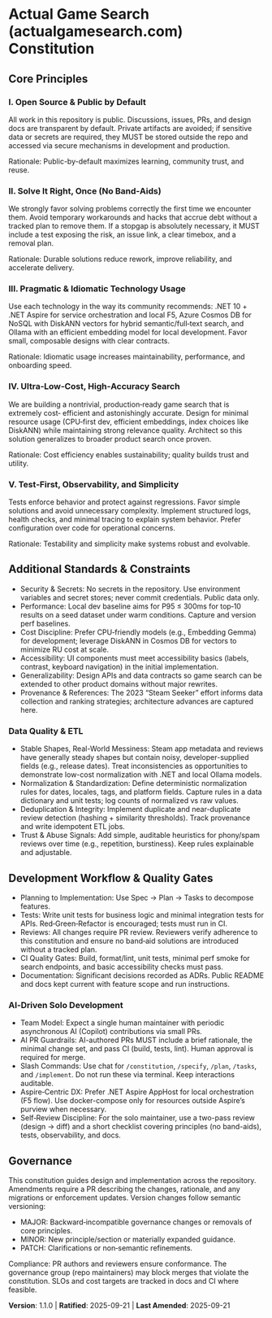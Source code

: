 <!--
Sync Impact Report
- Version change: 1.0.0 → 1.1.0 (MINOR: expanded workflow guidance and data-quality standards)
- Modified sections:
  - Additional Standards & Constraints → added Data Quality & ETL subsection
  - Development Workflow & Quality Gates → clarified AI-driven solo development, review, and Aspire-centric DX
- Added sections: None (expanded within existing sections)
- Removed sections: None
- Templates requiring updates:
	- ✅ .specify/templates/spec-template.md — alignment verified; no changes required
	- ✅ .specify/templates/plan-template.md — alignment verified; no changes required
	- ✅ .specify/templates/tasks-template.md — alignment verified; no changes required
- Follow-up TODOs:
	- TODO(ADRS): Create docs/adr/ and record initial ADRs for stack choices (Aspire, Cosmos DB NoSQL + DiskANN, Ollama model)
	- TODO(LICENSE): Confirm and add LICENSE file (repository is open source and public by policy)
	- TODO(SLOS): Add docs/slo.md with concrete latency and cost targets
	- TODO(DATA-DICT): Add docs/data-dictionary.md for Steam metadata fields and normalization rules
-->

# Actual Game Search (actualgamesearch.com) Constitution

## Core Principles

### I. Open Source & Public by Default
All work in this repository is public. Discussions, issues, PRs, and design docs are
transparent by default. Private artifacts are avoided; if sensitive data or secrets
are required, they MUST be stored outside the repo and accessed via secure mechanisms
in development and production.

Rationale: Public-by-default maximizes learning, community trust, and reuse.

### II. Solve It Right, Once (No Band‑Aids)
We strongly favor solving problems correctly the first time we encounter them. Avoid
temporary workarounds and hacks that accrue debt without a tracked plan to remove
them. If a stopgap is absolutely necessary, it MUST include a test exposing the risk,
an issue link, a clear timebox, and a removal plan.

Rationale: Durable solutions reduce rework, improve reliability, and accelerate delivery.

### III. Pragmatic & Idiomatic Technology Usage
Use each technology in the way its community recommends: .NET 10 + .NET Aspire for
service orchestration and local F5, Azure Cosmos DB for NoSQL with DiskANN vectors
for hybrid semantic/full‑text search, and Ollama with an efficient embedding model
for local development. Favor small, composable designs with clear contracts.

Rationale: Idiomatic usage increases maintainability, performance, and onboarding speed.

### IV. Ultra‑Low‑Cost, High‑Accuracy Search
We are building a nontrivial, production‑ready game search that is extremely cost‑
efficient and astonishingly accurate. Design for minimal resource usage (CPU‑first
dev, efficient embeddings, index choices like DiskANN) while maintaining strong
relevance quality. Architect so this solution generalizes to broader product search
once proven.

Rationale: Cost efficiency enables sustainability; quality builds trust and utility.

### V. Test‑First, Observability, and Simplicity
Tests enforce behavior and protect against regressions. Favor simple solutions and
avoid unnecessary complexity. Implement structured logs, health checks, and minimal
tracing to explain system behavior. Prefer configuration over code for operational
concerns.

Rationale: Testability and simplicity make systems robust and evolvable.

## Additional Standards & Constraints

- Security & Secrets: No secrets in the repository. Use environment variables and
	secret stores; never commit credentials. Public data only.
- Performance: Local dev baseline aims for P95 ≤ 300ms for top‑10 results on a seed
	dataset under warm conditions. Capture and version perf baselines.
- Cost Discipline: Prefer CPU‑friendly models (e.g., Embedding Gemma) for development;
	leverage DiskANN in Cosmos DB for vectors to minimize RU cost at scale.
- Accessibility: UI components must meet accessibility basics (labels, contrast,
	keyboard navigation) in the initial implementation.
- Generalizability: Design APIs and data contracts so game search can be extended to
	other product domains without major rewrites.
- Provenance & References: The 2023 “Steam Seeker” effort informs data collection and
	ranking strategies; architecture advances are captured here.

### Data Quality & ETL
- Stable Shapes, Real-World Messiness: Steam app metadata and reviews have generally
	steady shapes but contain noisy, developer-supplied fields (e.g., release dates).
	Treat inconsistencies as opportunities to demonstrate low-cost normalization with
	.NET and local Ollama models.
- Normalization & Standardization: Define deterministic normalization rules for dates,
	locales, tags, and platform fields. Capture rules in a data dictionary and unit
	tests; log counts of normalized vs raw values.
- Deduplication & Integrity: Implement duplicate and near-duplicate review detection
	(hashing + similarity thresholds). Track provenance and write idempotent ETL jobs.
- Trust & Abuse Signals: Add simple, auditable heuristics for phony/spam reviews over
	time (e.g., repetition, burstiness). Keep rules explainable and adjustable.

## Development Workflow & Quality Gates

- Planning to Implementation: Use Spec → Plan → Tasks to decompose features.
- Tests: Write unit tests for business logic and minimal integration tests for APIs.
	Red‑Green‑Refactor is encouraged; tests must run in CI.
- Reviews: All changes require PR review. Reviewers verify adherence to this
	constitution and ensure no band‑aid solutions are introduced without a tracked plan.
- CI Quality Gates: Build, format/lint, unit tests, minimal perf smoke for search
	endpoints, and basic accessibility checks must pass.
- Documentation: Significant decisions recorded as ADRs. Public README and docs kept
	current with feature scope and run instructions.

### AI‑Driven Solo Development
- Team Model: Expect a single human maintainer with periodic asynchronous AI (Copilot)
	contributions via small PRs.
- AI PR Guardrails: AI-authored PRs MUST include a brief rationale, the minimal change
	set, and pass CI (build, tests, lint). Human approval is required for merge.
- Slash Commands: Use chat for `/constitution`, `/specify`, `/plan`, `/tasks`, and
	`/implement`. Do not run these via terminal. Keep interactions auditable.
- Aspire‑Centric DX: Prefer .NET Aspire AppHost for local orchestration (F5 flow).
	Use docker-compose only for resources outside Aspire’s purview when necessary.
- Self‑Review Discipline: For the solo maintainer, use a two-pass review (design → diff)
	and a short checklist covering principles (no band-aids), tests, observability,
	and docs.

## Governance

This constitution guides design and implementation across the repository. Amendments
require a PR describing the changes, rationale, and any migrations or enforcement
updates. Version changes follow semantic versioning:

- MAJOR: Backward‑incompatible governance changes or removals of core principles.
- MINOR: New principle/section or materially expanded guidance.
- PATCH: Clarifications or non‑semantic refinements.

Compliance: PR authors and reviewers ensure conformance. The governance group (repo
maintainers) may block merges that violate the constitution. SLOs and cost targets are
tracked in docs and CI where feasible.

**Version**: 1.1.0 | **Ratified**: 2025-09-21 | **Last Amended**: 2025-09-21